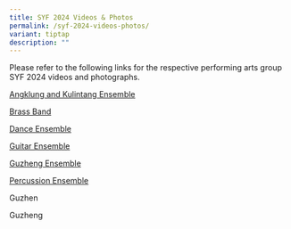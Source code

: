 ```yaml
---
title: SYF 2024 Videos & Photos
permalink: /syf-2024-videos-photos/
variant: tiptap
description: ""
---
```

<p>Please refer to the following links for the respective performing arts
group SYF 2024 videos and photographs.</p>
<p></p>
<p><a href="https://drive.google.com/drive/folders/1rbGq7Xt6y0C3Xk6SYOoCQpTArwyKc9BZ?usp=sharing" rel="noopener noreferrer nofollow" target="_blank">Angklung and Kulintang Ensemble</a>
</p>
<p><a href="https://drive.google.com/drive/folders/1jObRctiZKTVpjoq7ppy7He02Zuz0Uojy?usp=sharing" rel="noopener noreferrer nofollow" target="_blank">Brass Band</a>
</p>
<p><a href="https://drive.google.com/drive/folders/1lN5zZ8rfMo8MMXLxJ0-17SiTj6wfDaCY?usp=drive_link" rel="noopener noreferrer nofollow" target="_blank">Dance Ensemble</a>
</p>
<p><a href="https://drive.google.com/drive/folders/1iNq9RS24zVzZ_9O_iNBw7gRoY1sXFsix?usp=sharing" rel="noopener noreferrer nofollow" target="_blank">Guitar Ensemble</a>
</p>
<p><a href="https://drive.google.com/drive/folders/1gfEHsvf_mubWTebj8O8hUcuMMPDInCtl?usp=sharing" rel="noopener noreferrer nofollow" target="_blank">Guzheng Ensemble</a>
</p>
<p><a href="https://drive.google.com/drive/folders/1obCBhUssxtRp-WF3tu2AGgeWT8UVgk1u?usp=sharing" rel="noopener noreferrer nofollow" target="_blank">Percussion Ensemble</a>
</p>
<p></p>
<p></p>
<p>Guzhen</p>
<p>Guzheng</p>
